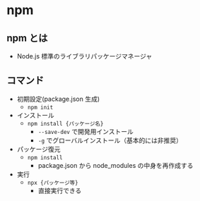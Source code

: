 # npm

## npm とは

- Node.js 標準のライブラリパッケージマネージャ

## コマンド

- 初期設定(package.json 生成)
  - `npm init`
- インストール
  - `npm install {パッケージ名}`
    - `--save-dev` で開発用インストール
    - `-g` でグローバルインストール（基本的には非推奨）
- パッケージ復元
  - `npm install`
    - package.json から node_modules の中身を再作成する
- 実行
  - `npx {パッケージ等}`
    - 直接実行できる
